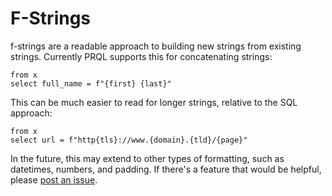 # F-Strings

f-strings are a readable approach to building new strings from existing strings.
Currently PRQL supports this for concatenating strings:

```prql
from x
select full_name = f"{first} {last}"
```

This can be much easier to read for longer strings, relative to the SQL approach:

```prql
from x
select url = f"http{tls}://www.{domain}.{tld}/{page}"
```

In the future, this may extend to other types of formatting, such as datetimes,
numbers, and padding. If there's a feature that would be helpful, please [post
an issue](https://github.com/prql/prql/issues/new/choose).
